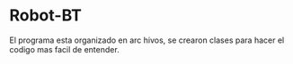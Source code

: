 # Robot-BT
El programa esta organizado en arc hivos, se crearon clases para hacer el codigo mas facil de entender.
